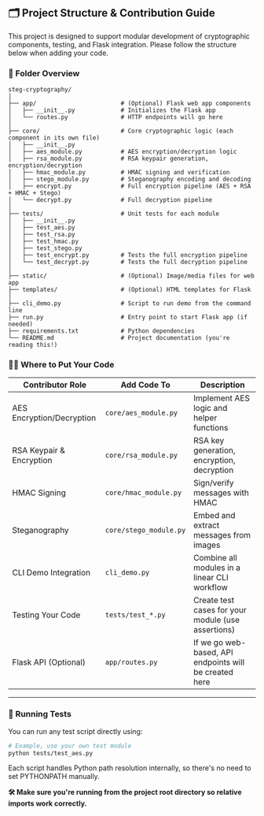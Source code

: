 ## 🗂 Project Structure & Contribution Guide

This project is designed to support modular development of cryptographic components, testing, and Flask integration. Please follow the structure below when adding your code.

### 📁 Folder Overview

```text
steg-cryptography/
│
├── app/                        # (Optional) Flask web app components
│   ├── __init__.py             # Initializes the Flask app
│   └── routes.py               # HTTP endpoints will go here
│
├── core/                       # Core cryptographic logic (each component in its own file)
│   ├── __init__.py
│   ├── aes_module.py           # AES encryption/decryption logic
│   ├── rsa_module.py           # RSA keypair generation, encryption/decryption
│   ├── hmac_module.py          # HMAC signing and verification
│   ├── stego_module.py         # Steganography encoding and decoding
│   ├── encrypt.py              # Full encryption pipeline (AES + RSA + HMAC + Stego)
│   └── decrypt.py              # Full decryption pipeline
│
├── tests/                      # Unit tests for each module
│   ├── __init__.py
│   ├── test_aes.py
│   ├── test_rsa.py
│   ├── test_hmac.py
│   ├── test_stego.py
│   ├── test_encrypt.py         # Tests the full encryption pipeline
│   └── test_decrypt.py         # Tests the full decryption pipeline
│
├── static/                     # (Optional) Image/media files for web app
├── templates/                  # (Optional) HTML templates for Flask
│
├── cli_demo.py                 # Script to run demo from the command line
├── run.py                      # Entry point to start Flask app (if needed)
├── requirements.txt            # Python dependencies
└── README.md                   # Project documentation (you're reading this!)
```


### 👩‍💻 Where to Put Your Code

| Contributor Role        | Add Code To                   | Description |
|-------------------------|-------------------------------|-------------|
| AES Encryption/Decryption | `core/aes_module.py`         | Implement AES logic and helper functions |
| RSA Keypair & Encryption | `core/rsa_module.py`         | RSA key generation, encryption, decryption |
| HMAC Signing             | `core/hmac_module.py`        | Sign/verify messages with HMAC |
| Steganography            | `core/stego_module.py`       | Embed and extract messages from images |
| CLI Demo Integration     | `cli_demo.py`                | Combine all modules in a linear CLI workflow |
| Testing Your Code        | `tests/test_*.py`            | Create test cases for your module (use assertions) |
| Flask API (Optional)     | `app/routes.py`              | If we go web-based, API endpoints will be created here |

---

### 🧪 Running Tests

You can run any test script directly using:

```bash
# Example, use your own test module
python tests/test_aes.py 
```

Each script handles Python path resolution internally, so there's no need to set PYTHONPATH manually.

**🛠️ Make sure you're running from the project root directory so relative imports work correctly.**